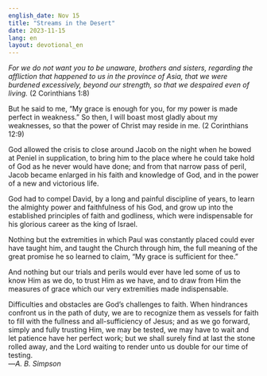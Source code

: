 ```yaml
---
english_date: Nov 15
title: "Streams in the Desert"
date: 2023-11-15
lang: en
layout: devotional_en
---
```





<p>

</p>

<p><em>For we do not want you to be unaware, brothers and sisters, regarding the affliction that happened to us in the province of Asia, that we were burdened excessively, beyond our strength, so that we despaired even of living.</em> (2 Corinthians 1:8)

</p>

<p>But he said to me, “My grace is enough for you, for my power is made perfect in weakness.” So then, I will boast most gladly about my weaknesses, so that the power of Christ may reside in me. (2 Corinthians 12:9)

</p>

<p>God allowed the crisis to close around Jacob on the night when he bowed at Peniel in supplication, to bring him to the place where he could take hold of God as he never would have done; and from that narrow pass of peril, Jacob became enlarged in his faith and knowledge of God, and in the power of a new and victorious life.

</p>

<p>God had to compel David, by a long and painful discipline of years, to learn the almighty power and faithfulness of his God, and grow up into the established principles of faith and godliness, which were indispensable for his glorious career as the king of Israel.

</p>

<p>Nothing but the extremities in which Paul was constantly placed could ever have taught him, and taught the Church through him, the full meaning of the great promise he so learned to claim, “My grace is sufficient for thee.”

</p>

<p>And nothing but our trials and perils would ever have led some of us to know Him as we do, to trust Him as we have, and to draw from Him the measures of grace which our very extremities made indispensable.

</p>

<p>Difficulties and obstacles are God’s challenges to faith. When hindrances confront us in the path of duty, we are to recognize them as vessels for faith to fill with the fullness and all-sufficiency of Jesus; and as we go forward, simply and fully trusting Him, we may be tested, we may have to wait and let patience have her perfect work; but we shall surely find at last the stone rolled away, and the Lord waiting to render unto us double for our time of testing.<br/> —<em>A. B. Simpson</em>

</p>

<p></p>